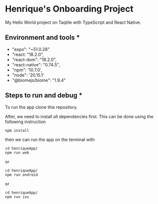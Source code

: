 # Henrique's Onboarding Project 
My Hello World project on Taqtile with TypeScript and React Native. 

## Environment and tools *
- "expo": "~51.0.28"
- "react: "18.2.0",
- "react-dom": "18.2.0",
- "react-native": "0.74.5",
- "npm": '10.7.0',
- "node": '20.15.1'
- "@biomejs/biome": "1.9.4"

## Steps to run and debug *
To run the app clone this repository.

After, we need to install all dependencies first. This can be done using the following instruction

```
npm install
```

then we can run the app on the terminal with

```
cd henriqueApp/
npm run web
```
or
```
cd henriqueApp/
npm run android
```
or
```
cd henriqueApp/
npm run ios
```
